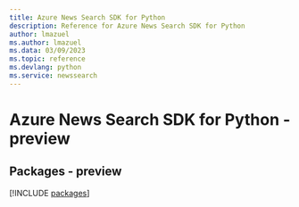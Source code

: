 ```yaml
---
title: Azure News Search SDK for Python
description: Reference for Azure News Search SDK for Python
author: lmazuel
ms.author: lmazuel
ms.data: 03/09/2023
ms.topic: reference
ms.devlang: python
ms.service: newssearch
---
```

# Azure News Search SDK for Python - preview
## Packages - preview
[!INCLUDE [packages](news-search-index.md)]